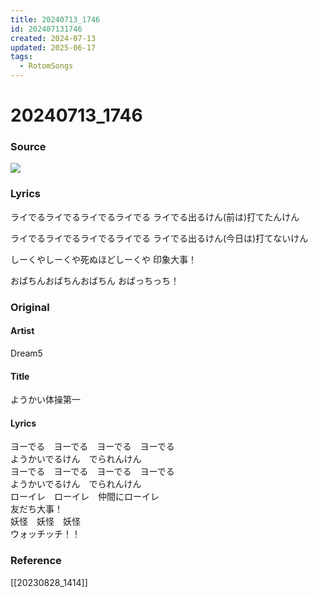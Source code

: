 ```yaml
---
title: 20240713_1746
id: 202407131746
created: 2024-07-13
updated: 2025-06-17
tags:
  - RotomSongs
---
```

# 20240713_1746

### Source

![](https://x.com/Starlystrongest/status/1812045862282960992)

### Lyrics

ライでるライでるライでるライでる
ライでる出るけん(前は)打てたんけん

ライでるライでるライでるライでる
ライでる出るけん(今日は)打てないけん

しーくやしーくや死ぬほどしーくや
印象大事！

おばちんおばちんおばちん
おばっちっち！

### Original

#### Artist

Dream5

#### Title

ようかい体操第一

#### Lyrics
ヨーでる　ヨーでる　ヨーでる　ヨーでる  
ようかいでるけん　でられんけん  
ヨーでる　ヨーでる　ヨーでる　ヨーでる  
ようかいでるけん　でられんけん  
ローイレ　ローイレ　仲間にローイレ  
友だち大事！  
妖怪　妖怪　妖怪  
ウォッチッチ！！  

### Reference

[[20230828_1414]]
